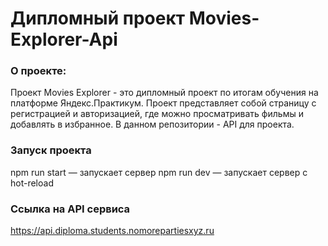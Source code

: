 # Дипломный проект Movies-Explorer-Api

### О проекте:
Проект Movies Explorer - это дипломный проект по итогам обучения на платформе Яндекс.Практикум. Проект представляет собой страницу с регистрацией и авторизацией, где можно просматривать фильмы и добавлять в избранное. В данном репозитории - API для проекта.

### Запуск проекта

npm run start — запускает сервер
npm run dev — запускает сервер с hot-reload

### Ссылка на API сервиса

https://api.diploma.students.nomorepartiesxyz.ru
